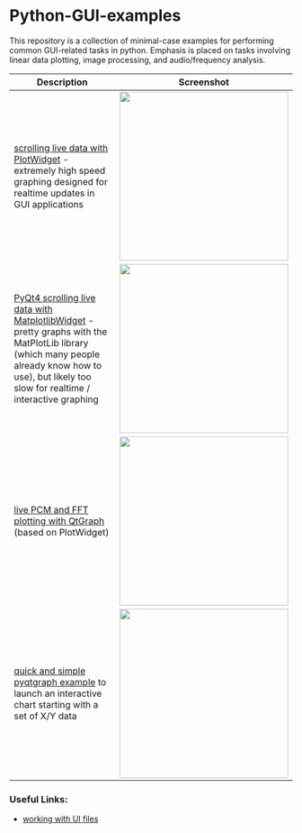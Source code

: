 # Python-GUI-examples
This repository is a collection of minimal-case examples for performing common GUI-related tasks in python. Emphasis is placed on tasks involving linear data plotting, image processing, and audio/frequency analysis.

Description | Screenshot
---|---
[scrolling live data with PlotWidget](2016-07-31_qt_PyQtGraph_sine_scroll) - extremely high speed graphing designed for realtime updates in GUI applications | <img src="/2016-07-31_qt_PyQtGraph_sine_scroll/demo2.gif" width="300">
[PyQt4 scrolling live data with MatplotlibWidget](2016-07-30_qt_matplotlib_sine_scroll) - pretty graphs with the MatPlotLib library (which many people already know how to use), but likely too slow for realtime / interactive graphing | <img src="/2016-07-30_qt_matplotlib_sine_scroll/demo.gif" width="300">
[live PCM and FFT plotting with QtGraph](https://github.com/swharden/Python-GUI-examples/tree/master/2016-07-37_qt_audio_monitor) (based on PlotWidget) | <img src="/2016-07-37_qt_audio_monitor/demo.gif" width="300">
[quick and simple pyqtgraph example](2019-02-03_pyQtGraph) to launch an interactive chart starting with a set of X/Y data | <img src="/2019-02-03_pyQtGraph/screenshot.PNG" width="300">
### Useful Links:
* [working with UI files](https://github.com/awesomebytes/python_qt_tutorial/blob/master/README.md#script-the-behaviour)

